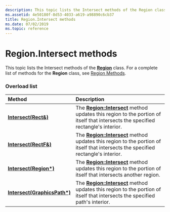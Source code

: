 ```yaml
---
description: This topic lists the Intersect methods of the Region class. For a complete list of methods for the Region class, see Region Methods.
ms.assetid: 4e50180f-8d53-4033-a619-a98890c6cb37
title: Region.Intersect methods
ms.date: 07/02/2019
ms.topic: reference
---
```


# Region.Intersect methods

This topic lists the Intersect methods of the [**Region**](/windows/win32/api/gdiplusheaders/nl-gdiplusheaders-region) class. For a complete list of methods for the **Region** class, see [Region Methods](-gdiplus-class-region-methods.md).

### Overload list



| Method                                                                     | Description                                                                                                                                                                                     |
|:---------------------------------------------------------------------------|:------------------------------------------------------------------------------------------------------------------------------------------------------------------------------------------------|
| [**Intersect(Rect&)**](/previous-versions//ms534804(v=vs.85))     | The [**Region::Intersect**](/previous-versions//ms534804(v=vs.85)) method updates this region to the portion of itself that intersects the specified rectangle's interior.<br/>  |
| [**Intersect(RectF&)**](/windows/win32/api/gdiplusheaders/nf-gdiplusheaders-region-intersect(inconstrectf_))   | The [**Region::Intersect**](/windows/win32/api/gdiplusheaders/nf-gdiplusheaders-region-intersect(inconstrectf_)) method updates this region to the portion of itself that intersects the specified rectangle's interior.<br/> |
| [**Intersect(Region\*)**](/windows/win32/api/gdiplusheaders/nf-gdiplusheaders-region-intersect(inconstregion))     | The [**Region::Intersect**](/windows/win32/api/gdiplusheaders/nf-gdiplusheaders-region-intersect(inconstregion)) method updates this region to the portion of itself that intersects another region.<br/>                         |
| [**Intersect(GraphicsPath\*)**](/windows/win32/api/gdiplusheaders/nf-gdiplusheaders-region-intersect(inconstgraphicspath)) | The [**Region::Intersect**](/windows/win32/api/gdiplusheaders/nf-gdiplusheaders-region-intersect(inconstgraphicspath)) method updates this region to the portion of itself that intersects the specified path's interior.<br/>            |



 

 
